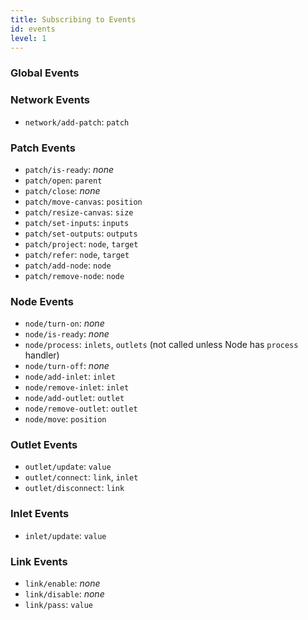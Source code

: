 ```yaml
---
title: Subscribing to Events
id: events
level: 1
---
```


<!-- IN PROGRESS -->

### Global Events

<!-- IN PROGRESS -->

### Network Events

* `network/add-patch`: `patch`

<!-- IN PROGRESS -->

### Patch Events

* `patch/is-ready`: _none_
* `patch/open`: `parent`
* `patch/close`: _none_
* `patch/move-canvas`: `position`
* `patch/resize-canvas`: `size`
* `patch/set-inputs`: `inputs`
* `patch/set-outputs`: `outputs`
* `patch/project`: `node`, `target`
* `patch/refer`: `node`, `target`
* `patch/add-node`: `node`
* `patch/remove-node`: `node`

<!-- IN PROGRESS -->

### Node Events

* `node/turn-on`: _none_
* `node/is-ready`: _none_
* `node/process`: `inlets`, `outlets` (not called unless Node has `process` handler)
* `node/turn-off`: _none_
* `node/add-inlet`: `inlet`
* `node/remove-inlet`: `inlet`
* `node/add-outlet`: `outlet`
* `node/remove-outlet`: `outlet`
* `node/move`: `position`

<!-- IN PROGRESS -->

### Outlet Events

* `outlet/update`: `value`
* `outlet/connect`: `link`, `inlet`
* `outlet/disconnect`: `link`

<!-- IN PROGRESS -->

### Inlet Events

* `inlet/update`: `value`

<!-- IN PROGRESS -->

### Link Events

* `link/enable`: _none_
* `link/disable`: _none_
* `link/pass`: `value`

<!-- IN PROGRESS -->
